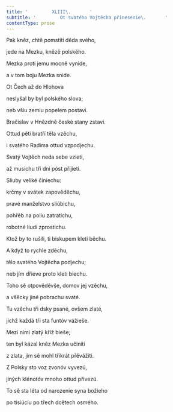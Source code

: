 ```yaml
---
title: '         XLIII\.       '
subtitle: '         Ot svatého Vojtěcha přinesenie\.       '
contentType: prose
---
```


Pak kněz, chtě pomstiti děda svého,

jede na Mezku, knězě polského.

Mezka proti jemu mocně vynide,

a v tom boju Mezka snide.

Ot Čech až do Hlohova

neslyšal by byl polského slova;

neb všiu zemiu popelem postavi.

Bračislav v Hnězdně české stany zstavi.

Ottud pěti bratří těla vzěchu,

i svatého Radima ottud vzpodjechu.

Svatý Vojtěch neda sebe vzieti,

až musichu tři dni póst přijieti.

Sliuby veliké činiechu:

krčmy v svátek zapověděchu,

pravé manželstvo sliúbichu,

pohřěb na poliu zatratichu,

robotné liudi zprostichu.

Ktož by to rušili, ti biskupem kleti běchu.

A když to rychle zděchu,

tělo svatého Vojtěcha podjechu;

neb jím dřieve proto kleti biechu.

Toho sě otpověděvše, domov jej vzěchu,

a všěcky jiné pobrachu svaté.

Tu vzěchu tři dsky psané, ovšem zlaté,

jichž každá tři sta funtóv vážieše.

Mezi nimi zlatý kříž bieše;

ten byl kázal kněz Mezka učiniti

z zlata, jím sě mohl třikrát přěvážiti.

Z Polsky sto voz zvonóv vyvezú,

jiných klénotóv mnoho ottud přivezú.

To sě sta léta od narozenie syna božieho

po tisiúciu po třech dcětech osmého.
